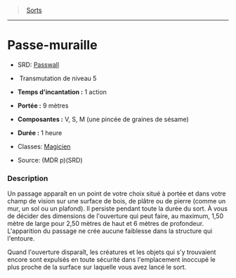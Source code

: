 ﻿---
!SpellHD
Level: 5
Type: Transmutation
CastingTime: 1 action
Range: 9 mètres
Components: V, S, M (une pincée de graines de sésame)
Duration: 1 heure
Classes: '[Magicien](hd_wizard.md)'
Id: spells_hd.md#passe-muraille
ParentLink: spells_hd.md#sorts
Name: Passe-muraille
ParentName: Sorts
NameLevel: 1
AltName: '[Passwall](srd_spells_passwall.md)'
Source: (MDR p)(SRD)
---
> [Sorts](hd_spells.md)

---

# Passe-muraille

- SRD: [Passwall](srd_spells_passwall.md)

-  Transmutation de niveau 5

- **Temps d'incantation :** 1 action

- **Portée :** 9 mètres

- **Composantes :** V, S, M (une pincée de graines de sésame)

- **Durée :** 1 heure

- Classes: [Magicien](hd_wizard.md)

- Source: (MDR p)(SRD)

### Description

Un passage apparaît en un point de votre choix situé à portée et dans votre champ de vision sur une surface de bois, de plâtre ou de pierre (comme un mur, un sol ou un plafond). Il persiste pendant toute la durée du sort. À vous de décider des dimensions de l'ouverture qui peut faire, au maximum, 1,50 mètre de large pour 2,50 mètres de haut et 6 mètres de profondeur. L'apparition du passage ne crée aucune faiblesse dans la structure qui l'entoure.

Quand l'ouverture disparaît, les créatures et les objets qui s'y trouvaient encore sont expulsés en toute sécurité dans l'emplacement inoccupé le plus proche de la surface sur laquelle vous avez lancé le sort.

